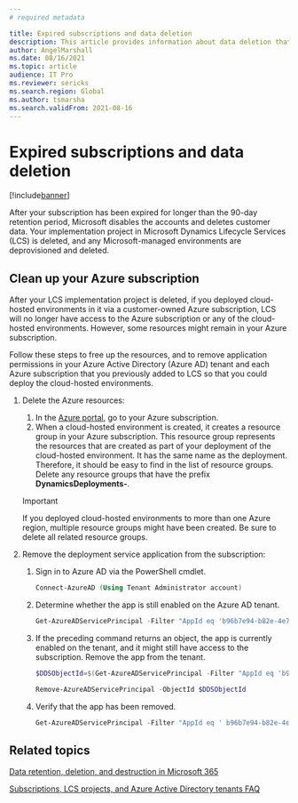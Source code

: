 ```yaml
---
# required metadata

title: Expired subscriptions and data deletion
description: This article provides information about data deletion that occurs after an Azure subscription expires. It also explains how to clean up an expired Azure subscription.
author: AngelMarshall
ms.date: 08/16/2021
ms.topic: article
audience: IT Pro
ms.reviewer: sericks
ms.search.region: Global
ms.author: tsmarsha
ms.search.validFrom: 2021-08-16
---
```


# Expired subscriptions and data deletion

[!include[banner](../includes/banner.md)]

After your subscription has been expired for longer than the 90-day retention period, Microsoft disables the accounts and deletes customer data. Your implementation project in Microsoft Dynamics Lifecycle Services (LCS) is deleted, and any Microsoft-managed environments are deprovisioned and deleted.

## Clean up your Azure subscription

After your LCS implementation project is deleted, if you deployed cloud-hosted environments in it via a customer-owned Azure subscription, LCS will no longer have access to the Azure subscription or any of the cloud-hosted environments. However, some resources might remain in your Azure subscription.

Follow these steps to free up the resources, and to remove application permissions in your Azure Active Directory (Azure AD) tenant and each Azure subscription that you previously added to LCS so that you could deploy the cloud-hosted environments.

1. Delete the Azure resources:

    1. In the [Azure portal](https://portal.azure.com), go to your Azure subscription.
    1. When a cloud-hosted environment is created, it creates a resource group in your Azure subscription. This resource group represents the resources that are created as part of your deployment of the cloud-hosted environment. It has the same name as the deployment. Therefore, it should be easy to find in the list of resource groups. Delete any resource groups that have the prefix **DynamicsDeployments-**.

    > [!IMPORTANT]
    > If you deployed cloud-hosted environments to more than one Azure region, multiple resource groups might have been created. Be sure to delete all related resource groups.

1. Remove the deployment service application from the subscription:

    1. Sign in to Azure AD via the PowerShell cmdlet.

        ```powershell
        Connect-AzureAD (Using Tenant Administrator account)
        ```

    1. Determine whether the app is still enabled on the Azure AD tenant.

        ```powershell
        Get-AzureADServicePrincipal -Filter "AppId eq 'b96b7e94-b82e-4e71-99a0-cf7fb188acea'"
        ```

    1. If the preceding command returns an object, the app is currently enabled on the tenant, and it might still have access to the subscription. Remove the app from the tenant.

        ```powershell
        $DDSObjectId=$(Get-AzureADServicePrincipal -Filter "AppId eq 'b96b7e94-b82e-4e71-99a0-cf7fb188acea'").ObjectId
        ```

        ```powershell
        Remove-AzureADServicePrincipal -ObjectId $DDSObjectId
        ```

    1. Verify that the app has been removed.

        ```powershell
        Get-AzureADServicePrincipal -Filter "AppId eq ' b96b7e94-b82e-4e71-99a0-cf7fb188acea'"
        ```

## Related topics

[Data retention, deletion, and destruction in Microsoft 365](/compliance/assurance/assurance-data-retention-deletion-and-destruction-overview)

[Subscriptions, LCS projects, and Azure Active Directory tenants FAQ](../../fin-ops/get-started/subscription-overview.md)
